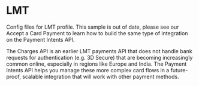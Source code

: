 # LMT
Config files for LMT profile.
This sample is out of date, please see our Accept a Card Payment to learn how to build the same type of integration on the Payment Intents API.

The Charges API is an earlier LMT payments API that does not handle bank requests for authentication (e.g. 3D Secure) that are becoming increasingly common online, especially in regions like Europe and India. The Payment Intents API helps you manage these more complex card flows in a future-proof, scalable integration that will work with other payment methods.
